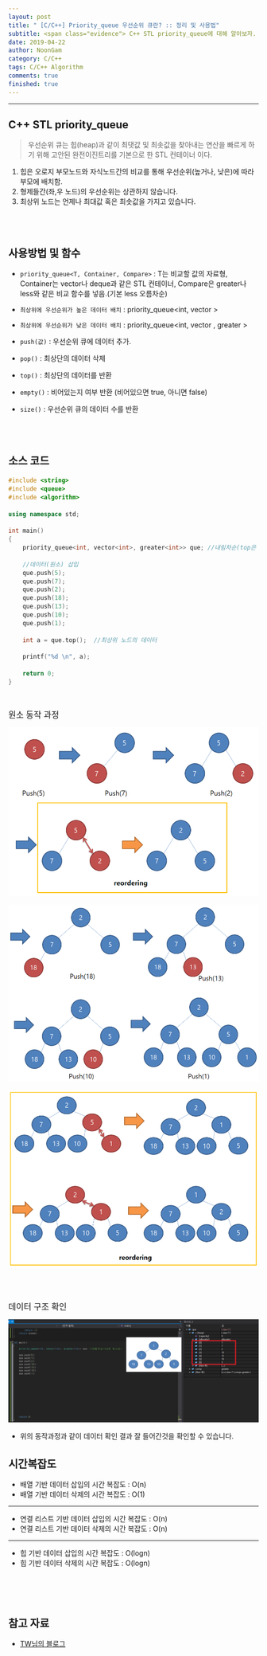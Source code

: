 ```yaml
---
layout: post
title: " [C/C++] Priority_queue 우선순위 큐란? :: 정리 및 사용법"
subtitle: <span class="evidence"> C++ STL priority_queue에 대해 알아보자. </span>
date: 2019-04-22
author: NoonGam
category: C/C++
tags: C/C++ Algorithm
comments: true
finished: true
---
```


---

## C++ STL priority_queue

> 우선순위 큐는 힙(heap)과 같이 최댓값 및 최솟값을 찾아내는 연산을 빠르게 하기 위해 고안된 완전이진트리를 기본으로 한 STL 컨테이너 이다.

1. 힙은 오로지 부모노드와 자식노드간의 비교를 통해 우선순위(높거나, 낮은)에 따라 부모에 배치함.
2. 형제들간(좌,우 노드)의 우선순위는 상관하지 않습니다.
3. 최상위 노드는 언제나 최대값 혹은 최솟값을 가지고 있습니다.

<br><br>

## 사용방법 및 함수

- `priority_queue<T, Container, Compare>` : T는 비교할 값의 자료형, Container는 vector나 deque과 같은 STL 컨테이너, Compare은 greater<int>나 less<int>와 같은 비교 함수를 넣음.(기본 less<int> 오름차순)

- `최상위에 우선순위가 높은 데이터 배치` : priority_queue<int, vector<int> >
- `최상위에 우선순위가 낮은 데이터 배치` : priority_queue<int, vector<int> , greater<int> >

- `push(값)` : 우선순위 큐에 데이터 추가.

- `pop()` : 최상단의 데이터 삭제

- `top()` : 최상단의 데이터를 반환

- `empty()` : 비어있는지 여부 반환 (비어있으면 true, 아니면 false)

- `size()` : 우선순위 큐의 데이터 수를 반환

<br><br>

## 소스 코드

```c++
#include <string>
#include <queue>
#include <algorithm>

using namespace std;

int main()
{
	priority_queue<int, vector<int>, greater<int>> que;	//내림차순(top은 최소값)

	//데이터(원소) 삽입
	que.push(5);
	que.push(7);
	que.push(2);
	que.push(18);
	que.push(13);
	que.push(10);
	que.push(1);

	int a = que.top();	//최상위 노드의 데이터

	printf("%d \n", a);

	return 0;
}

```

<br>

<span class="evidence"><big>원소 동작 과정</big></span>

![img](/img/1-Everything/priority_queue1.PNG)

![img](/img/1-Everything/priority_queue2.PNG)

![img](/img/1-Everything/priority_queue3.PNG)

<br><br>


<span class="evidence"><big>데이터 구조 확인</big></span>

![img](/img/1-Everything/4.PNG)

- 위의 동작과정과 같이 데이터 확인 결과 잘 들어간것을 확인할 수 있습니다.



## 시간복잡도



- 배열 기반 데이터 삽입의 시간 복잡도 : O(n)  
- 배열 기반 데이터 삭제의 시간 복잡도 : O(1)  

---

- 연결 리스트 기반 데이터 삽입의 시간 복잡도 : O(n)  
- 연결 리스트 기반 데이터 삭제의 시간 복잡도 : O(n)  

---

- 힙 기반 데이터 삽입의 시간 복잡도 : O(logn)  
- 힙 기반 데이터 삭제의 시간 복잡도 : O(logn)  




<br><br><br>

## 참고 자료
* [TW님의 블로그](https://twpower.github.io/93-how-to-use-priority_queue-in-cpp)
